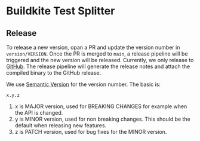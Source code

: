 # Buildkite Test Splitter


## Release
To release a new version, opan a PR and update the version number in `version/VERSION`. 
Once the PR is merged to `main`, a release pipeline will be triggered and the new version will be released.
Currently, we only release to [GitHub](https://github.com/buildkite/test-splitter/releases). The release pipeline will generate the release notes and attach the compiled binary to the GitHub release.

We use [Semantic Version](https://semver.org) for the version number.
The basic is:
```
x.y.z
```
1. x is MAJOR version, used for BREAKING CHANGES for example when the API is changed.
2. y is MINOR version, used for non breaking changes. This should be the default when releasing new features.
3. z is PATCH version, used for bug fixes for the MINOR version.

